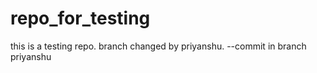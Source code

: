 # repo_for_testing

this is a testing repo.
branch changed by priyanshu. --commit in branch  priyanshu
